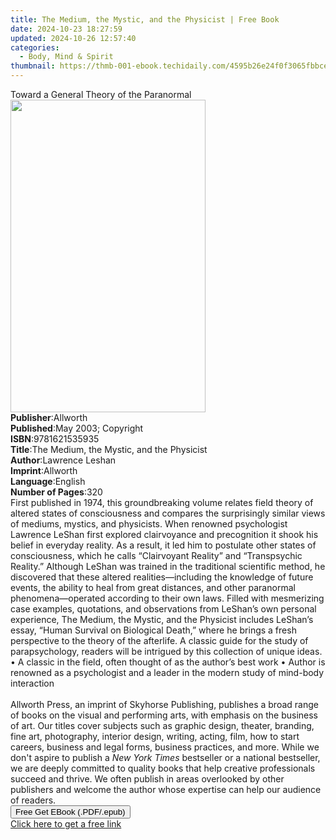 ```yaml
---
title: The Medium, the Mystic, and the Physicist | Free Book
date: 2024-10-23 18:27:59
updated: 2024-10-26 12:57:40
categories:
  - Body, Mind & Spirit
thumbnail: https://thmb-001-ebook.techidaily.com/4595b26e24f0f3065fbbce0e197f9508003dfbe5151c9223b9962d822a4d6100.jpg
---
```

<main id="book-container">
  <div class="flex flex-col">
    <div class="book-brief flex-1 py-6 px-4 sm:p-6 md:py-10 md:px-8">
      <!-- brief-->
      <div class="book-brief-main">
        Toward a General Theory of the Paranormal
      </div>
    </div>
    <div
      class="book-meta-info flex-1 grid gap-4 col-start-1 col-end-3 row-start-1 sm:mb-6 sm:grid-cols-4 lg:gap-6 lg:col-start-2 lg:row-end-6 lg:row-span-6 lg:mb-0"
    >
      <div
        class="book-meta-info-left place-content-center mt-4 p-4 text-sm leading-6 col-start-2 col-span-2 dark:text-slate-400"
      >
        <img
          class="w-full h-500 object-cover rounded-lg sm:h-255 sm:col-span-2 lg:col-span-full"
          src="https://img-001-ebook.techidaily.com/dc3d6feca19bcbade5b1347379d513b9357eb9fdf4f86ee2756a8a2e0461ca6c.jpg"
          alt=""
          width="312"
          height="500"
        />
      </div>
      <div
        class="book-meta-info-right mt-2 col-start-1 row-start-2 col-span-3 self-center"
      >
        <!-- meta data  -->
        <div class="flex flex-col px-4 md:px-8">
          <div class="flex-1">
            <strong>Publisher</strong>:<span class="px-2">Allworth</span>
          </div>
          <div class="flex-1">
            <strong>Published</strong>:<span class="px-2"
              >May 2003; Copyright</span
            >
          </div>
          <div class="flex-1">
            <strong>ISBN</strong>:<span class="px-2">9781621535935</span>
          </div>
          <div class="flex-1">
            <strong>Title</strong>:<span class="px-2"
              >The Medium, the Mystic, and the Physicist</span
            >
          </div>
          <div class="flex-1">
            <strong>Author</strong>:<span class="px-2">Lawrence Leshan</span>
          </div>
          <div class="flex-1">
            <strong>Imprint</strong>:<span class="px-2">Allworth</span>
          </div>
          <div class="flex-1">
            <strong>Language</strong>:<span class="px-2">English</span>
          </div>
          <div class="flex-1">
            <strong>Number of Pages</strong>:<span class="px-2">320</span>
          </div>
        </div>
      </div>
    </div>
    <div class="book-description flex-1 py-6 px-4 sm:p-6 md:py-10 md:px-8">
      <div class="book-description-main">
        <div accordion-content="" id="description">
          First published in 1974, this groundbreaking volume relates field
          theory of altered states of consciousness and compares the
          surprisingly similar views of mediums, mystics, and physicists. When
          renowned psychologist Lawrence LeShan first explored clairvoyance and
          precognition it shook his belief in everyday reality. As a result, it
          led him to postulate other states of consciousness, which he calls
          “Clairvoyant Reality” and “Transpsychic Reality.” Although LeShan was
          trained in the traditional scientific method, he discovered that these
          altered realities—including the knowledge of future events, the
          ability to heal from great distances, and other paranormal
          phenomena—operated according to their own laws. Filled with
          mesmerizing case examples, quotations, and observations from LeShan’s
          own personal experience,&nbsp;The Medium, the Mystic, and the
          Physicist&nbsp;includes LeShan’s essay, “Human Survival on Biological
          Death,” where he brings a fresh perspective to the theory of the
          afterlife. A classic guide for the study of parapsychology, readers
          will be intrigued by this collection of unique ideas. • A classic in
          the field, often thought of as the author’s best work • Author is
          renowned as a psychologist and a leader in the modern study of
          mind-body interaction<br /><br />Allworth Press, an imprint of
          Skyhorse Publishing, publishes a broad range of books on the visual
          and performing arts, with emphasis on the business of art. Our titles
          cover subjects such as graphic design, theater, branding, fine art,
          photography, interior design, writing, acting, film, how to start
          careers, business and legal forms, business practices, and more. While
          we don't aspire to publish a <i>New York Times</i> bestseller or a
          national bestseller, we are deeply committed to quality books that
          help creative professionals succeed and thrive. We often publish in
          areas overlooked by other publishers and welcome the author whose
          expertise can help our audience of readers.
        </div>
        <div class="accordion-fader"></div>
      </div>
    </div>
    <div class="book-excerpts flex-1 py-6 px-4 sm:p-6 md:py-10 md:px-8"></div>
    <div
      class="book-about-author flex-1 py-6 px-4 sm:p-6 md:py-10 md:px-8"
    ></div>
    <div class="book-free-get flex-1 py-6 px-4 sm:p-6 md:py-10 md:px-8">
      <button
        id="btn-free-get"
        class="bg-blue-500 hover:bg-blue-700 text-white font-bold py-2 px-4 rounded"
      >
        Free Get EBook (.PDF/.epub)
      </button>
      <div id="countdown-display" class="px-2 text-lg mt-2"></div>
      <a
        id="free-link"
        class="hidden bg-blue-500 hover:bg-blue-700 text-white font-bold py-2 px-4 rounded"
        href="https://www.ebooks.com/en-us/book/209577717/the-medium-the-mystic-and-the-physicist/lawrence-leshan/"
        target="_blank"
        >Click here to get a free link</a
      >
    </div>
    <script>
      let countdownTime = 0;
      let countdownInterval = null;
      document
        .getElementById('btn-free-get')
        .addEventListener('click', startCountdown);
      function startCountdown() {
        countdownTime = new Date().getTime() + 60000 * 3;
        countdownInterval = setInterval(updateCountdown, 1000);
        document.getElementById('btn-free-get').disabled = true;
        document
          .getElementById('btn-free-get')
          .classList.add('bg-gray-500', 'cursor-not-allowed');
      }
      function updateCountdown() {
        let currentTime = new Date().getTime();
        let timeLeft = countdownTime - currentTime;
        let secondsLeft = Math.floor(timeLeft / 1000);
        document.getElementById('countdown-display').innerHTML =
          `Remaining time: ${secondsLeft} seconds.`;
        if (secondsLeft <= 0) {
          clearInterval(countdownInterval);
          document.getElementById('btn-free-get').classList.add('hidden');
          document.getElementById('free-link').classList.remove('hidden');
          document.getElementById('countdown-display').innerHTML = '';
        }
      }
    </script>
  </div>
</main>
